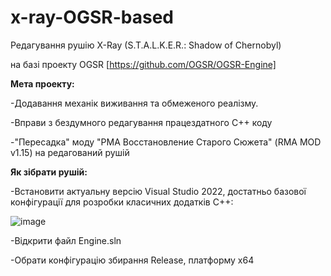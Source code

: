 # x-ray-OGSR-based
Редагування рушію X-Ray (S.T.A.L.K.E.R.: Shadow of Chernobyl) 

на базі проекту OGSR [https://github.com/OGSR/OGSR-Engine]

**Мета проекту:**

-Додавання механік виживання та обмеженого реалізму.

-Вправи з бездумного редагування працездатного C++ коду

-"Пересадка" моду "РМА Восстановление Старого Сюжета" (RMA MOD v1.15) на редагований рушій

**Як зібрати рушій:**

-Встановити актуальну версію Visual Studio 2022, достатньо базової конфігурації для розробки класичних додатків С++:

![image](https://user-images.githubusercontent.com/23098597/189554406-9a324d3b-17be-4d74-80c1-9f5332682605.png)

-Відкрити файл Engine.sln

-Обрати конфігурацію збирання Release, платформу x64
